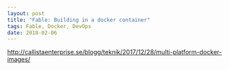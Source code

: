 ```yaml
---
layout: post
title: "Fable: Building in a docker container"
tags: Fable, Docker, DevOps
date: 2018-02-06
---
```


http://callistaenterprise.se/blogg/teknik/2017/12/28/multi-platform-docker-images/